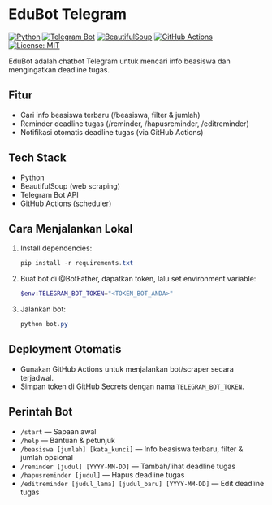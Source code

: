 # EduBot Telegram

[![Python](https://img.shields.io/badge/Python-3.11-blue?logo=python)](https://www.python.org/)
[![Telegram Bot](https://img.shields.io/badge/Telegram-Bot-blue?logo=telegram)](https://core.telegram.org/bots)
[![BeautifulSoup](https://img.shields.io/badge/BeautifulSoup-WebScraping-green)](https://www.crummy.com/software/BeautifulSoup/)
[![GitHub Actions](https://img.shields.io/github/actions/workflow/status/<USERNAME>/<REPO>/scheduler.yml?label=Scheduler&logo=github)](../../actions)
[![License: MIT](https://img.shields.io/badge/License-MIT-yellow.svg)](LICENSE)

EduBot adalah chatbot Telegram untuk mencari info beasiswa dan mengingatkan deadline tugas.

## Fitur
- Cari info beasiswa terbaru (/beasiswa, filter & jumlah)
- Reminder deadline tugas (/reminder, /hapusreminder, /editreminder)
- Notifikasi otomatis deadline tugas (via GitHub Actions)

## Tech Stack
- Python
- BeautifulSoup (web scraping)
- Telegram Bot API
- GitHub Actions (scheduler)

## Cara Menjalankan Lokal
1. Install dependencies:
   ```powershell
   pip install -r requirements.txt
   ```
2. Buat bot di @BotFather, dapatkan token, lalu set environment variable:
   ```powershell
   $env:TELEGRAM_BOT_TOKEN="<TOKEN_BOT_ANDA>"
   ```
3. Jalankan bot:
   ```powershell
   python bot.py
   ```

## Deployment Otomatis
- Gunakan GitHub Actions untuk menjalankan bot/scraper secara terjadwal.
- Simpan token di GitHub Secrets dengan nama `TELEGRAM_BOT_TOKEN`.

## Perintah Bot
- `/start` — Sapaan awal
- `/help` — Bantuan & petunjuk
- `/beasiswa [jumlah] [kata_kunci]` — Info beasiswa terbaru, filter & jumlah opsional
- `/reminder [judul] [YYYY-MM-DD]` — Tambah/lihat deadline tugas
- `/hapusreminder [judul]` — Hapus deadline tugas
- `/editreminder [judul_lama] [judul_baru] [YYYY-MM-DD]` — Edit deadline tugas
